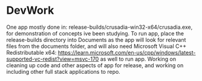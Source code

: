 # DevWork 
One app mostly done in: release-builds/crusadia-win32-x64/crusadia.exe, for demonstration of concepts ive been studying.
To run app, place the release-builds directory into Documents as the app will look for relevant files from the documents folder, and will also need Microsoft Visual C++ Redistributable x64: https://learn.microsoft.com/en-us/cpp/windows/latest-supported-vc-redist?view=msvc-170 as well to run app.
Working on cleaning up code and other aspects of app for release, and working on including other full stack applications to repo.
